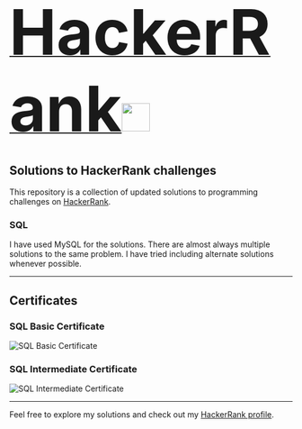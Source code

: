 # [<span style="font-size: 4em; font-weight: bold;">HackerRank</span>](https://www.hackerrank.com/domains/tutorials/10-days-of-sql)<img src="https://upload.wikimedia.org/wikipedia/commons/6/65/HackerRank_logo.png" height="50px" width="50px"/>

## Solutions to HackerRank challenges

This repository is a collection of updated solutions to programming challenges on [HackerRank](https://www.hackerrank.com/profile/aalmehedihasan).

### SQL
I have used MySQL for the solutions. There are almost always multiple solutions to the same problem. I have tried including alternate solutions whenever possible.

---

## Certificates

### SQL Basic Certificate
![SQL Basic Certificate](path_to_basic_certificate_image)

### SQL Intermediate Certificate
![SQL Intermediate Certificate](path_to_intermediate_certificate_image)

---

Feel free to explore my solutions and check out my [HackerRank profile](https://www.hackerrank.com/profile/aalmehedihasan).
